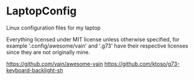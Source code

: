 # LaptopConfig
Linux configuration files for my laptop

Everything licensed under MIT license unless otherwise specified, for example '.config/awesome/vain' and '.g73' have their respective licenses since they are not originally mine.

https://github.com/vain/awesome-vain
https://github.com/ktoso/g73-keyboard-backlight-sh
